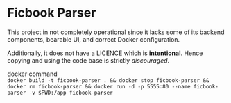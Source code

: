 # Ficbook Parser

This project in not completely operational since it lacks some of its backend components, bearable UI, and correct Docker configuration.

Additionally, it does not have a LICENCE which is **intentional**. Hence copying and using the code base is strictly *discouraged*. 

docker command  
`docker build -t ficbook-parser . && docker stop ficbook-parser && docker rm ficbook-parser && docker run -d -p 5555:80 --name ficbook-parser -v $PWD:/app ficbook-parser`